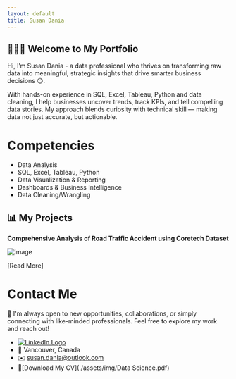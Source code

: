 ```yaml
---
layout: default
title: Susan Dania
---
```


## 👩🏽‍💻 Welcome to My Portfolio

Hi, I’m Susan Dania - a data professional who thrives on transforming raw data into meaningful, strategic insights that drive smarter business decisions 😊.

With hands-on experience in SQL, Excel, Tableau, Python and data cleaning, I help businesses uncover trends, track KPIs, and tell compelling data stories. My approach blends curiosity with technical skill — making data not just accurate, but actionable.


# Competencies
- Data Analysis
- SQL, Excel, Tableau, Python
- Data Visualization & Reporting
- Dashboards & Business Intelligence
- Data Cleaning/Wrangling

## 📊 My Projects

**Comprehensive Analysis of Road Traffic Accident using Coretech Dataset**

![image](assets/img/CORETECH.png)



[Read More]



# Contact Me

🤝 I'm always open to new opportunities, collaborations, or simply connecting with like-minded professionals. Feel free to explore my work and reach out!

- [<img src="https://img.icons8.com/ios-filled/25/0077B5/linkedin.png" alt="LinkedIn Logo"/>](https://www.linkedin.com/in/susandania)
- 📍 Vancouver, Canada
- ✉️ [susan.dania@outlook.com](susan.dania@outlook.com)
- 📄[Download My CV](./assets/img/Data Science.pdf)



